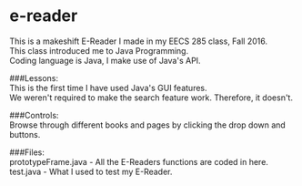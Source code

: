 # e-reader

This is a makeshift E-Reader I made in my EECS 285 class, Fall 2016. <br>
This class introduced me to Java Programming. <br>
Coding language is Java, I make use of Java's API. 

###Lessons: <br>
This is the first time I have used Java's GUI features. <br>
We weren't required to make the search feature work. Therefore, it doesn't. <br>

###Controls: <br>
Browse through different books and pages by clicking the drop down and buttons.

###Files: <br>
prototypeFrame.java - All the E-Readers functions are coded in here. <br>
test.java - What I used to test my E-Reader.
